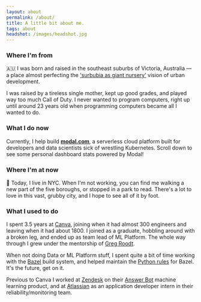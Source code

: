 ```yaml
---
layout: about
permalink: /about/
title: A little bit about me.
tags: about
headshot: /images/headshot.jpg
---
```


### Where I'm from

🇦🇺 I was born and raised in the southeast suburbs of Victoria, Australia — a place almost perfecting the ['surbubia as giant nursery'](http://www.paulgraham.com/nerds.html) vision of urban development.

I was raised by a tireless single mother, kept up good grades, and played way too much Call of Duty. I never wanted to program computers, right up until around 23 years old when programming computers became all I wanted to do.
### What I do now

Currently, I help build [**modal.com**](https://modal.com), a serverless cloud platform built for developers and data scientists sick of wrestling Kubernetes.
Scroll down to see some personal dashboard stats powered by Modal!

### Where I'm at now

🗽 Today, I live in NYC. When I'm not working, you can find me walking a new part of the five boroughs, or stopped in a park to read. There's a lot to love in this vast, grubby city, and I hope to see all of it by foot.

### What I used to do

I spent 3.5 years at [Canva](https://www.canva.com/), joining when it had almost 300 engineers and leaving when it had about 1800. I joined as a graduate, hobbling around with a broken leg, and ended up as team lead
of ML Platform. The whole way through I grew under the mentorship of [Greg Roodt](https://www.linkedin.com/in/groodt/).

When not doing Data or ML Platform stuff, I spent quite a bit of time working with the [Bazel](https://bazel.build/) build system, and helped maintain the [Python rules](https://github.com/bazelbuild/rules_python) for Bazel. It's the future, get on it.

Previous to Canva I worked at [Zendesk](https://www.zendesk.com/) on their [Answer Bot](https://www.zendesk.com/answer-bot/) machine learning product, and at [Atlassian](https://www.atlassian.com) as an application developer intern in their reliability/monitoring team.

</div>

<script>
/**
 * @param {String} HTML representing a single element
 * @return {Element}
 */
function htmlToElement(html) {
    var template = document.createElement('template');
    /* Never return a text node of whitespace as the result */
    html = html.trim();
    template.innerHTML = html;
    return template.content.firstChild;
}

</script>

<style>
#stats {
  background-color: #f7f7f9;
  border-radius: 1rem; 
  padding: 1.5em;
  margin-top: 2.5em;
}

#dashboard {
  margin: 0rem;
}

#dashboard code {
  background-color: #f7f7f9;
}

#recent-finished-books {
    display: flex;
    flex-direction: row;
    align-items: flex-start;
    justify-content: center;
}

#recent-finished-books a {
    color: #111;
}

.book-item {
    margin-left: 0.4em;
    margin-right: 0.4em;
}

.book-item div {
    width: 200px;
}

.book-info h4 {
    color: #222;
}

.book-info p {
    color: #555;
}

.grow-me {
  border-radius: 4px;
  transition: all .2s ease-in-out;
}

.grow-me:hover {
  transform: scale(1.02);
}

#top-spotify-tracks {
    padding-left: 1em;
}

#top-spotify-tracks li {
    color: #888;
    border-bottom: 1px solid #ededed;
    margin-top: 1rem;
}

#top-spotify-tracks a {
    color: #111;
}

#top-spotify-tracks a:hover {
    color: #1DB954; /* Spotify green */
}

#top-spotify-tracks p {
    color: #555;
}

.hidden {
    display: none;
}

@media screen and (max-width: 900px) {


  #recent-finished-books {
    flex-direction: column;
    justify-content: center;
    align-items: center;
  }

  .book-item div {
    width: 400px;
  }

  .book-item {
    display: flex;
    flex-direction: column;
    align-items: center;
  }
  
  .cover-container, .book-info {
    display: flex;
    flex-direction: column;
    align-items: center;
    max-width: 80%;
  }

  #top-spotify-tracks {
    padding-left: 1.2em;
  }
}
</style>
